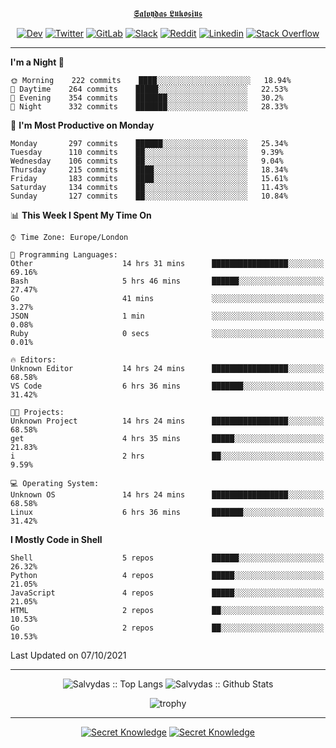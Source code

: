 <div align="center">
  
[𝕾𝖆𝖑𝖛𝖞𝖉𝖆𝖘 𝕷𝖚𝖐𝖔𝖘𝖎𝖚𝖘](https://git.io/JJwwg)
  
[![Dev](https://img.shields.io/badge/-DEV-222222?style=flat-square&logo=dev.to&logoColor=white&link=https://dev.to/sso/)](https://dev.to/sso/)
[![Twitter](https://img.shields.io/badge/-Twitter-222222?style=flat-square&logo=twitter&logoColor=white&link=https://twitter.com/digital_wizz/)](https://twitter.com/digital_wizz/)
[![GitLab](https://img.shields.io/badge/-GitLab-222222?style=flat-square&logo=GitLab&logoColor=white&link=https://gitlab.com/ss-o/)](https://gitlab.com/ss-o/)
[![Slack](https://img.shields.io/badge/-Slack-222222?style=flat-square&logo=Slack&logoColor=white&link=https://digital-teams.slack.com/)](https://digital-teams.slack.com/)
[![Reddit](https://img.shields.io/badge/-Reddit-222222?style=flat-square&logo=Reddit&logoColor=white&link=https://https://www.reddit.com/user/ss-o/)](https://www.reddit.com/user/ss-o/)
[![Linkedin](https://img.shields.io/badge/-LinkedIn-222222?style=flat-square&logo=Linkedin&logoColor=white&link=https://www.linkedin.com/in/digital-clouds/)](https://www.linkedin.com/in/digital-clouds/)
[![Stack Overflow](https://img.shields.io/badge/-Stack%20Overflow-222222?style=flat-square&logo=stack-overflow&logoColor=white&link=https://stackoverflow.com/users/13893752/salvydas-lukosius)](https://stackoverflow.com/users/13893752/salvydas-lukosius)
  
</div>

---

<!--START_SECTION:waka-->
**I'm a Night 🦉** 

```text
🌞 Morning    222 commits    ████░░░░░░░░░░░░░░░░░░░░░   18.94% 
🌆 Daytime    264 commits    █████░░░░░░░░░░░░░░░░░░░░   22.53% 
🌃 Evening    354 commits    ███████░░░░░░░░░░░░░░░░░░   30.2% 
🌙 Night      332 commits    ███████░░░░░░░░░░░░░░░░░░   28.33%

```
📅 **I'm Most Productive on Monday** 

```text
Monday       297 commits    ██████░░░░░░░░░░░░░░░░░░░   25.34% 
Tuesday      110 commits    ██░░░░░░░░░░░░░░░░░░░░░░░   9.39% 
Wednesday    106 commits    ██░░░░░░░░░░░░░░░░░░░░░░░   9.04% 
Thursday     215 commits    ████░░░░░░░░░░░░░░░░░░░░░   18.34% 
Friday       183 commits    ████░░░░░░░░░░░░░░░░░░░░░   15.61% 
Saturday     134 commits    ██░░░░░░░░░░░░░░░░░░░░░░░   11.43% 
Sunday       127 commits    ██░░░░░░░░░░░░░░░░░░░░░░░   10.84%

```


📊 **This Week I Spent My Time On** 

```text
⌚︎ Time Zone: Europe/London

💬 Programming Languages: 
Other                    14 hrs 31 mins      █████████████████░░░░░░░░   69.16% 
Bash                     5 hrs 46 mins       ██████░░░░░░░░░░░░░░░░░░░   27.47% 
Go                       41 mins             ░░░░░░░░░░░░░░░░░░░░░░░░░   3.27% 
JSON                     1 min               ░░░░░░░░░░░░░░░░░░░░░░░░░   0.08% 
Ruby                     0 secs              ░░░░░░░░░░░░░░░░░░░░░░░░░   0.01%

🔥 Editors: 
Unknown Editor           14 hrs 24 mins      █████████████████░░░░░░░░   68.58% 
VS Code                  6 hrs 36 mins       ███████░░░░░░░░░░░░░░░░░░   31.42%

🐱‍💻 Projects: 
Unknown Project          14 hrs 24 mins      █████████████████░░░░░░░░   68.58% 
get                      4 hrs 35 mins       █████░░░░░░░░░░░░░░░░░░░░   21.83% 
i                        2 hrs               ██░░░░░░░░░░░░░░░░░░░░░░░   9.59%

💻 Operating System: 
Unknown OS               14 hrs 24 mins      █████████████████░░░░░░░░   68.58% 
Linux                    6 hrs 36 mins       ███████░░░░░░░░░░░░░░░░░░   31.42%

```

**I Mostly Code in Shell** 

```text
Shell                    5 repos             ██████░░░░░░░░░░░░░░░░░░░   26.32% 
Python                   4 repos             █████░░░░░░░░░░░░░░░░░░░░   21.05% 
JavaScript               4 repos             █████░░░░░░░░░░░░░░░░░░░░   21.05% 
HTML                     2 repos             ██░░░░░░░░░░░░░░░░░░░░░░░   10.53% 
Go                       2 repos             ██░░░░░░░░░░░░░░░░░░░░░░░   10.53%

```



 Last Updated on 07/10/2021
<!--END_SECTION:waka-->

---

<div align=center>

![Salvydas :: Top Langs](https://github-readme-stats.vercel.app/api/top-langs/?username=ss-o&langs_count=8&card_width=300&theme=blue-green&layout=compact)
![Salvydas :: Github Stats](https://github-readme-stats.vercel.app/api?username=ss-o&theme=blue-green&layout=compact&no-frame=true)
 
![trophy](https://github-profile-trophy.vercel.app/?username=ss-o&theme=darkhub&rank=SSS,SS,S,AAA,AA,A,B,C&no-frame=true)

---

[![Secret Knowledge](https://github-readme-stats.vercel.app/api/pin/?username=github&repo=government.github.com&card_width=150&theme=blue-green&layout=compact)](https://github.com/github/government.github.com)
[![Secret Knowledge](https://github-readme-stats.vercel.app/api/pin/?username=ss-o&repo=the-book-of-secret-knowledge&card_width=150&theme=blue-green&layout=compact)](https://github.com/ss-o/the-book-of-secret-knowledge)

</div>
